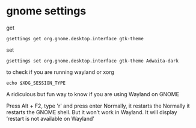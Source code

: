 # gnome settings

get
```
gsettings get org.gnome.desktop.interface gtk-theme
```

set 
```
gsettings set org.gnome.desktop.interface gtk-theme Adwaita-dark
```

to check if you are running wayland or xorg
```
echo $XDG_SESSION_TYPE
```

A ridiculous but fun way to know if you are using Wayland on GNOME

Press Alt + F2, type 'r' and press enter
Normally, it restarts the Normally it restarts the GNOME shell.
But it won’t work in Wayland. It will display ‘restart is not available on Wayland’
